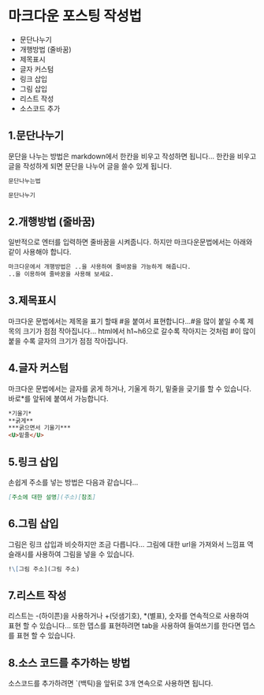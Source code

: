 # 마크다운 포스팅 작성법

- 문단나누기
- 개행방법 (줄바꿈)
- 제목표시
- 글자 커스텀
- 링크 삽입
- 그림 삽입
- 리스트 작성
- 소스코드 추가


## 1.문단나누기

문단을 나누는 방법은 markdown에서 한칸을 비우고 작성하면 됩니다...
한칸을 비우고 글을 작성하게 되면 문단을 나누어 글을 쓸수 있게 됩니다.

```md
문단나누는법

문단나누기
```


## 2.개행방법 (줄바꿈)

일반적으로 엔터를 입력하면 줄바꿈을 시켜줍니다. 하지만 마크다운문법에서는 아래와 같이 사용해야 합니다.

```md
마크다운에서 개행방법은 ..을 사용하여 줄바꿈을 가능하게 해줍니다.
..을 이용하여 줄바꿈을 사용해 보세요.
```

## 3.제목표시

마크다운 문법에서는 제목을 표기 할때 #을 붙여서 표현합니다...#을 많이 붙일 수록 제목의 크기가 점점 작아집니다...
html에서 h1~h6으로 갈수록 작아지는 것처럼 #이 많이 붙을 수록 글자의 크기가 점점 작아집니다.


## 4.글자 커스텀

마크다운 문법에서는 글자를 굵게 하거나, 기울게 하기, 밑줄을 긎기를 할 수 있습니다.
바로*를 앞뒤에 붙여서 가능합니다.

```md
*기울기*
**굵게**
***굵으면서 기울기***
<U>밑줄</U>
```

## 5.링크 삽입

손쉽게 주소를 넣는 방법은 다음과 같습니다...

```md
[주소에 대한 설명](주소)[참조]
```

## 6.그림 삽입

그림은 링크 삽입과 비슷하지만 조금 다릅니다...
그림에 대한 url을 가져와서 느낌표 역슬래시를 사용하여 그림을 넣을 수 있습니다.

```md
!\[그림 주소](그림 주소)
```


## 7.리스트 작성

리스트는 -(하이픈)을 사용하거나 +(덧샘기호), *(별표), 숫자를 연속적으로 사용하여 표현 할 수 있습니다...
또한 뎁스를 표현하려면 tab을 사용하여 들여쓰기를 한다면 뎁스를 표현 할 수 있습니다.


## 8.소스 코드를 추가하는 방법

소스코드를 추가하려면 `(백틱)을 앞뒤로 3개 연속으로 사용하면 됩니다.

